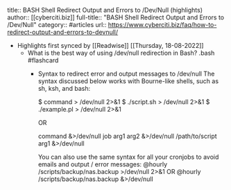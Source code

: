 title:: BASH Shell Redirect Output and Errors to /Dev/Null (highlights)
author:: [[cyberciti.biz]]
full-title:: "BASH Shell Redirect Output and Errors to /Dev/Null"
category:: #articles
url:: https://www.cyberciti.biz/faq/how-to-redirect-output-and-errors-to-devnull/

- Highlights first synced by [[Readwise]] [[Thursday, 18-08-2022]]
	- What is the best way of using /dev/null redirection in Bash? .bash #flashcard
		- Syntax to redirect error and output messages to /dev/null
		  The syntax discussed below works with Bourne-like shells, such as sh, ksh, and bash:
		  
		  
		  $ command > /dev/null 2>&1
		  $ ./script.sh > /dev/null 2>&1
		  $ ./example.pl > /dev/null 2>&1
		  
		  
		  OR
		  
		  
		  command &>/dev/null
		  job arg1 arg2 &>/dev/null
		  /path/to/script arg1 &>/dev/null
		  
		  
		  You can also use the same syntax for all your cronjobs to avoid emails and output / error messages:
		  @hourly /scripts/backup/nas.backup >/dev/null 2>&1
		  OR
		  @hourly /scripts/backup/nas.backup &>/dev/null